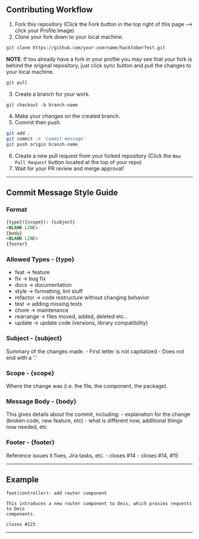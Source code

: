 ## Contributing Workflow

1. Fork this repository (Click the Fork button in the top right of this page --> click your Profile Image)
2. Clone your fork down to your local machine.

```bash
git clone https://github.com/your-username/hacktoberfest.git
```
**NOTE**: If tou already have a fork in your profile you may see that your fork is behind the original repository, just click sync button and pull the changes to your local machine.

```bash
git pull
```

3. Create a branch for your work.

```markdown
git checkout -b branch-name
```

4. Make your changes on the created branch.
5. Commit then push.

```bash
git add .
git commit -m 'Commit message'
git push origin branch-name
```

6. Create a new pull request from your forked repository (Click the `New Pull Request` button located at the top of your repo)
7. Wait for your PR review and merge approval!
----
## Commit Message Style Guide

### Format
```markdown
{type}({scope}): {subject}
<BLANK LINE>
{body}
<BLANK LINE>
{footer}
```

### Allowed Types - {type}
-   feat -> feature
-   fix -> bug fix
-   docs -> documentation
-   style -> formatting, lint stuff
-   refactor -> code restructure without changing behavior
-   test -> adding missing tests
-   chore -> maintenance
-   rearrange -> files moved, added, deleted etc..
-   update -> update code (versions, library compatibility)

### Subject - {subject}
Summary of the changes made.
	-   First letter is not capitalized
	-   Does not end with a '.'

### Scope - {scope}
Where the change was (i.e. the file, the component, the package).

### Message Body - {body}
This gives details about the commit, including:
	-   explanation for the change (broken code, new feature, etc)
	-  what is different now, additional things now needed, etc

### Footer - {footer}
Reference issues it fixes, Jira tasks, etc.
	- closes #14
	- closes #14, #15

----
## Example
```
feat(controller): add router component

This introduces a new router component to Deis, which proxies requests to Deis
components.

closes #123
```
----
